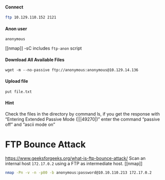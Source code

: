 #### Connect
```bash
ftp 10.129.110.152 2121
```
#### Anon user
```
anonymous
```
[[nmap]] -sC includes `ftp-anon` script
#### Download All Available Files
```shell
wget -m --no-passive ftp://anonymous:anonymous@10.129.14.136
```
#### Upload file
```bash
put file.txt
```
#### Hint
Check the files in the directory by command ls, if you get the response with “Entering Extended Passive Mode (|||49270|)” enter the command “passive off” and “ascii mode on”

# FTP Bounce Attack
https://www.geeksforgeeks.org/what-is-ftp-bounce-attack/
Scan an internal host `172.17.0.2` using a FTP as intermediate host.
[[nmap]]
```bash
nmap -Pn -v -n -p80 -b anonymous:password@10.10.110.213 172.17.0.2
```
